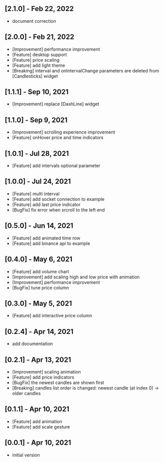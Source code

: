 ## [2.1.0] - Feb 22, 2022

- document correction

## [2.0.0] - Feb 21, 2022

- [Improvement] performance improvement
- [Feature] desktop support
- [Feature] price scaling
- [Feature] add light theme
- [Breaking] interval and onIntervalChange parameters are deleted from [Candlesticks] widget

## [1.1.1] - Sep 10, 2021

- [Improvement] replace [DashLine] widget
 
## [1.1.0] - Sep 9, 2021

- [Improvement] scrolling experience improvement
- [Feature] onHover price and time indicators
 
## [1.0.1] - Jul 28, 2021

- [Feature] add intervals optional parameter

## [1.0.0] - Jul 24, 2021

- [Feature] multi interval
- [Feature] add socket connection to example
- [Feature] add last price indicator
- [BugFix] fix error when srcroll to the left end

## [0.5.0] - Jun 14, 2021

- [Feature] add animated time row
- [Feature] add binance api to example

## [0.4.0] - May 6, 2021

- [Feature] add volume chart
- [Improvement] add scaling high and low price with animation
- [Improvement] performance improvement
- [BugFix] tune price column

## [0.3.0] - May 5, 2021

- [Feature] add interactive price column

## [0.2.4] - Apr 14, 2021

- add documentation

## [0.2.1] - Apr 13, 2021

- [Improvement] scaling animation
- [Feature] add price indicators
- [BugFix] the newest candles are shown first
- [Breaking] candles list order is changed: newest candle (at index 0) -> older candles

## [0.1.1] - Apr 10, 2021

- [Feature] add animation
- [Feature] add scale gesture

## [0.0.1] - Apr 10, 2021

- initial version
